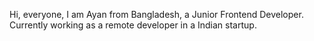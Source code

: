 Hi, everyone, I am Ayan from Bangladesh, a Junior Frontend Developer. Currently working as a remote developer in a Indian startup.